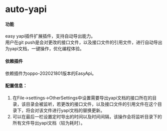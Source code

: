 # auto-yapi
#### 功能
easy yapi插件扩展插件，支持自动导出能力。<br/>
用户在git push是会对更改的接口文件，以及接口文件的引用文件，进行自动导出为yapi文档，一键操作，优化编程体验。
#### 依赖插件
依赖插件为oppo-202021801版本的EasyApi。<br/>
#### 配置信息：
1. 在File->settings->OtherSettings中设置需要导出yapi文档的接口所在的目录，该目录会被监听，若更改的接口文件，以及接口文件的引用文件在这个目录下，将会对该文件进行yapi文档的替换更新。
2. 可以在最后一栏设置定时导出的时间以及时间间隔，该操作会将监听目录下的所有文件导出yapi文档（较为耗时）。

